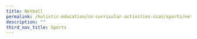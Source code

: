 ```yaml
---
title: Netball
permalink: /holistic-education/co-curricular-activities-ccas/sports/netball
description: ""
third_nav_title: Sports
---
```

